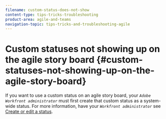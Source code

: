 ```yaml
---
filename: custom-status-does-not-show
content-type: tips-tricks-troubleshooting
product-area: agile-and-teams
navigation-topic: tips-tricks-and-troubleshooting-agile
---
```




# Custom statuses not showing up on the agile story board {#custom-statuses-not-showing-up-on-the-agile-story-board}

If you want to use a custom status on an agile story board, your *`Adobe Workfront administrator`* must first create that custom status as a system-wide status. For more information, have your *`Workfront administrator`* see [Create or edit a status](create-or-edit-a-status.md).
